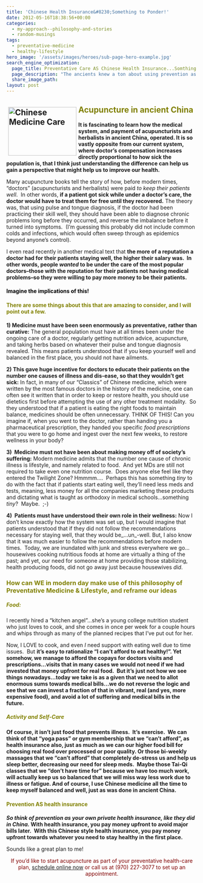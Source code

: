 ```yaml
---
title: 'Chinese Health Insurance&#8230;Something to Ponder!'
date: 2012-05-16T18:38:56+00:00
categories:
  - my-approach--philosophy-and-stories
  - random-musings
tags:
  - preventative-medicine
  - healthy-lifestyle
hero_image: '/assets/images/heroes/sub-page-hero-example.jpg'
search_engine_optimization:
  page_title: Preventative Care AS Chinese Health Insurance...Somthing Acupuncturists Ponder!
  page_description: "The ancients knew a ton about using prevention as the best cure. Here's some tips for how we can incorporate that philosophy in our lives as well. "
  share_image_path:
layout: post
---
```

<h2 style="text-align: left;">
  <img src="http://ih.constantcontact.com/fs085/1102844965003/img/110.jpg" alt="Chinese Medicine Care" width="180" height="128" align="left" border="0" hspace="5" vspace="5" /><span style="color: #808000;"><strong>Acupuncture in ancient China</strong></span>
</h2>

<p style="text-align: left;">
  <strong>It is fascinating to learn how the medical system, and payment of acupuncturists and herbalists in ancient China, operated. It is so vastly opposite from our current system, where doctor&#8217;s compensation increases directly proportional to how sick the population is, that I think just understanding the difference can help us gain a perspective that might help us to improve our health.</strong>
</p>

Many acupuncture books tell the story of how, before modern times, &#8220;doctors&#8221; (acupuncturists and herbalists) were paid _to keep their patients well_.  In other words, **if a patient got sick while under a doctor&#8217;s care, the doctor would have to treat them for free until they recovered.** The theory was, that using pulse and tongue diagnosis, if the doctor had been practicing their skill well, they should have been able to diagnose chronic problems long before they occurred, and reverse the imbalance before it turned into symptoms.  (I&#8217;m guessing this probably did not include common colds and infections, which would often sweep through as epidemics beyond anyone&#8217;s control).

I even read recently in another medical text that **the more of a reputation a doctor had for their patients staying well, the higher their salary was.  In other words, people _wanted_ to be under the care of the most popular doctors&#8211;those with the reputation for their patients not having medical problems&#8211;so they were willing to pay more money to be their patients.**

#### <span style="color: #808000;"><span style="color: #000000;">Imagine the implications of this!</span> </span>

#### <span style="color: #808000;">There are some things about this that are amazing to consider, and I will point out a few.</span>

**1) Medicine must have been seen enormously as preventative, rather than curative:** The general population must have at all times been under the ongoing care of a doctor, regularly getting nutrition advice, acupuncture, and taking herbs based on whatever their pulse and tongue diagnosis revealed. This means patients understood that if you keep yourself well and balanced in the first place, you should not have ailments.

**2) This gave huge incentive for doctors to educate their patients on the number one causes of illness and dis-ease, so that they wouldn&#8217;t get sick:** In fact, in many of our &#8220;Classics&#8221; of Chinese medicine, which were written by the most famous doctors in the history of the medicine, one can often see it written that in order to keep or restore health, you should use dietetics first before attempting the use of any other treatment modality.  So they understood that if a patient is eating the right foods to maintain balance, medicines should be often unnecessary. THINK OF THIS! Can you imagine if, when you went to the doctor, rather than handing you a pharmaceutical prescription, they handed you specific _food prescriptions_ that you were to go home and ingest over the next few weeks, to restore wellness in your body?

**3)  Medicine must not have been about making money off of society&#8217;s suffering:** Modern medicine admits that the number one cause of chronic illness is lifestyle, and namely related to food.  And yet MDs are still not required to take even one nutrition course.  Does anyone else feel like they entered the Twilight Zone? Hmmmm&#8230;.  Perhaps this has something _tiny_ to do with the fact that if patients start eating well, they&#8217;ll need less meds and tests, meaning, less money for all the companies marketing these products and dictating what is taught as orthodoxy in medical schools&#8230;something _tiny_?  Maybe.  ;-)

**4)  Patients must have understood their own role in their wellness:** Now I don&#8217;t know exactly how the system was set up, but I would imagine that patients understood that if they did not follow the recommendations necessary for staying well, that they would be_&#8230;un_-well. But, I also know that it was much easier to follow the recommendations before modern times.  Today, we are inundated with junk and stress everywhere we go&#8230;housewives cooking nutritious foods at home are virtually a thing of the past; and yet, our need for someone at home providing those stabilizing, health producing foods, did not go away just because housewives _did_.

### <span style="color: #808000;">How can WE in modern day make use of this philosophy of Preventative Medicine & Lifestyle, and reframe our ideas<br /> </span>

##### <span style="color: #808000;">Food:</span>

I recently hired a &#8220;kitchen angel&#8221;&#8230;she&#8217;s a young college nutrition student who just loves to cook, and she comes in once per week for a couple hours and whips through as many of the planned recipes that I&#8217;ve put out for her.

Now, I LOVE to cook, and even _I_ need support with eating well due to time issues.  But **it&#8217;s easy to rationalize &#8220;I can&#8217;t afford to eat healthy!&#8221;. Yet somehow, we manage to afford the copays for doctors visits and prescriptions&#8230;visits that in many cases we would not need if we had invested that money upfront for real food.  But it&#8217;s just not how we see things nowadays&#8230;today we take is as a given that we need to allot enormous sums towards medical bills&#8230;we do not reverse the logic and see that we can invest a fraction of that in vibrant, real (and yes, more expensive food), and avoid a lot of suffering and medical bills in the future.** 

##### <span style="color: #808000;"><strong>Activity and Self-Care</strong></span>

**Of course, it isn&#8217;t just food that prevents illness.  It&#8217;s exercise.  We can think of that &#8220;yoga pass&#8221; or gym membership that we &#8220;can&#8217;t afford&#8221;, as health insurance also, just as much as we can our higher food bill for choosing real food over processed or poor quality. Or those bi-weekly massages that we &#8220;can&#8217;t afford&#8221; that completely de-stress us and help us sleep better, decreasing our need for sleep meds.  Maybe those Tai-Qi classes that we &#8220;don&#8217;t have time for&#8221; because we have too much work, will actually keep us so balanced that we will miss way less work due to illness or fatigue. And of course, I use Chinese medicine all the time to keep myself balanced and well, just as was done in ancient China.**

#### <span style="color: #808000;">Prevention AS health insurance</span>

**_So think of prevention as your own private health insurance, like they did in China._ With health insurance, you pay money upfront to avoid major bills later.  With this Chinese style health insurance, you pay money upfront towards whatever you need to stay healthy in the first place.**

Sounds like a great plan to me!

<p style="text-align: center;">
  <span style="color: #800000;">If you&#8217;d like to start acupuncture as part of your preventative health-care plan, <a href="http://www.wisdomwaysacupuncture.com/acupuncture-appointment-scheduling/">schedule online now</a> or call us at (970) 227-3077 to set up an appointment.</span>
</p>